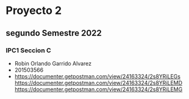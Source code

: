 # Proyecto 2
## segundo Semestre 2022
### IPC1 Seccion C
- Robin Orlando Garrido Alvarez
- 201503566
- https://documenter.getpostman.com/view/24163324/2s8YRiLEGs
  https://documenter.getpostman.com/view/24163324/2s8YRiLEMD
  https://documenter.getpostman.com/view/24163324/2s8YRiLEMG
